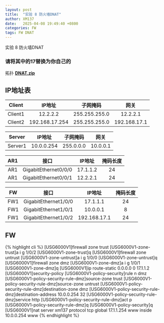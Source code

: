 ```yaml
---
layout: post
title:  "实验 8 防火墙DNAT"
author: XM137
date:   2025-04-08 19:49:40 +0800
categories: FW
tags: FW DNAT
---
```


实验 8 防火墙DNAT
### 请将其中的17替换为你自己的

拓扑 **[DNAT.zip](/assets/ENSP/20250408/DNAT/DNAT.zip)**

## IP地址表

|   Client    |        IP地址      |      子网掩码       |        网关        |
|   :----:    |        :----:      |      :----:        |       :----:       |
|   Client1   |       12.2.2.2     |    255.255.255.0   |      12.2.2.1      |
|   Client2   |   192.168.17.254   |    255.255.255.0   |    192.168.17.1    |


|   Server    |        IP地址      |      子网掩码       |        网关        |
|   :----:    |        :----:      |      :----:        |       :----:       |
|   Server1   |      10.0.0.254    |     255.0.0.0      |      10.0.0.1      |


|     AR1     |         接口         |        IP地址      |      掩码长度       |
|   :----:    |        :----:        |        :----:      |      :----:        |
|     AR1     | GigabitEthernet0/0/0 |       17.1.1.2     |        24          |
|     AR1     | GigabitEthernet0/0/1 |       12.2.2.1     |        24          |


|     FW      |         接口         |        IP地址      |      掩码长度       |
|   :----:    |        :----:        |        :----:      |      :----:        |
|     FW1     | GigabitEthernet1/0/0 |       17.1.1.1     |        24          |
|     FW1     | GigabitEthernet1/0/1 |       10.0.0.1     |         8          |
|     FW1     | GigabitEthernet1/0/2 |     192.168.17.1   |        24          |



## FW
{% highlight cli %}
[USG6000V1]firewall zone trust 
[USG6000V1-zone-trust]a i g 1/0/2
[USG6000V1-zone-trust]q
[USG6000V1]firewall zone untrust 
[USG6000V1-zone-untrust]a i g 1/0/0
[USG6000V1-zone-untrust]q
[USG6000V1]firewall zone dmz 
[USG6000V1-zone-dmz]a i g 1/0/1
[USG6000V1-zone-dmz]q
[USG6000V1]ip route-static 0.0.0.0 0 17.1.1.2
[USG6000V1]security-policy
[USG6000V1-policy-security]rule n dmz
[USG6000V1-policy-security-rule-dmz]source-zone trust
[USG6000V1-policy-security-rule-dmz]source-zone untrust
[USG6000V1-policy-security-rule-dmz]destination-zone dmz
[USG6000V1-policy-security-rule-dmz]destination-address 10.0.0.254 32
[USG6000V1-policy-security-rule-dmz]service http
[USG6000V1-policy-security-rule-dmz]act p
[USG6000V1-policy-security-rule-dmz]q
[USG6000V1-policy-security]q
[USG6000V1]nat server xm137 protocol tcp global 17.1.1.254 www inside 10.0.0.254 www
{% endhighlight %}